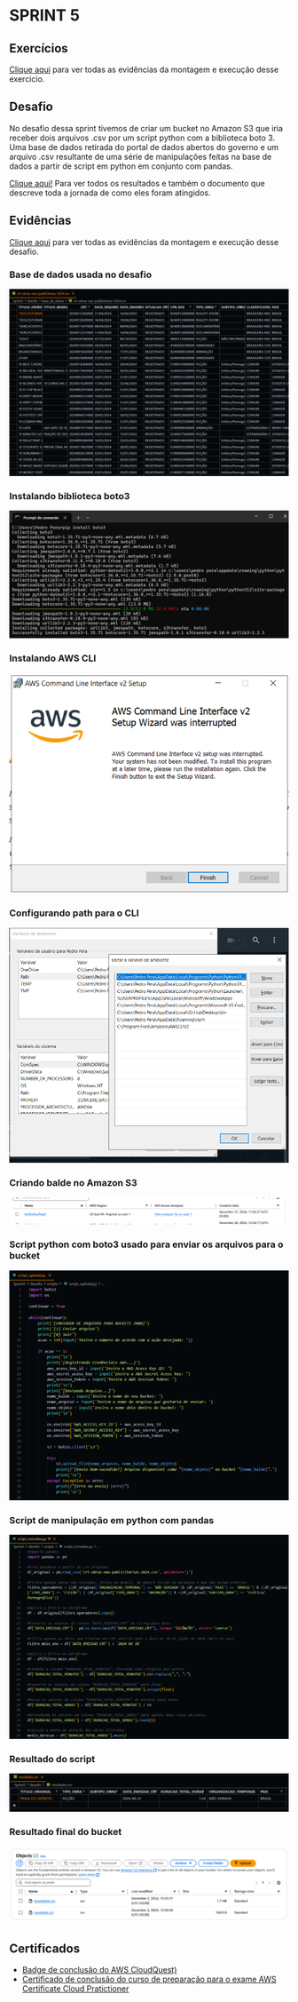 # SPRINT 5

## Exercícios
[Clique aqui](evidencias/exercicio) para ver todas as evidências da montagem e execução desse exercicio.

## Desafio
No desafio dessa sprint tivemos de criar um bucket no Amazon S3 que iria receber dois arquivos .csv por um script python com a biblioteca boto 3. Uma base de dados retirada do portal de dados abertos do governo e um arquivo .csv resultante de uma série de manipulações feitas na base de dados a partir de script em python em conjunto com pandas.

[Clique aqui!](desafio) Para ver todos os resultados e também o documento que descreve toda a jornada de como eles foram atingidos.

## Evidências
[Clique aqui](evidencias) para ver todas as evidências da montagem e execução desse desafio.

### Base de dados usada no desafio
![Base de dados de Certificados de Registros de Títulos (CRT) e outras informações sobre obras não-publicitárias](evidencias/desafio/base_de_dados.png)

### Instalando biblioteca boto3
![Instalando biblioteca boto3](evidencias/desafio/instalando_boto3.png)

### Instalando AWS CLI
![Instalando AWS CLI](evidencias/desafio/instalando_AWS_CLI.png)

### Configurando path para o CLI
![Configurando path para o CLI](evidencias/desafio/configurando_path.png)

### Criando balde no Amazon S3
![Criando balde](evidencias/desafio/bucket_criado.png)

### Script python com boto3 usado para enviar os arquivos para o bucket
![Script para o Upload](evidencias/desafio/script_upload.png)

### Script de manipulação em python com pandas
![Script das Manipulações](evidencias/desafio/script_consultas.png)

### Resultado do script
![Resultado obtido depois de todas os filtros e funções](evidencias/desafio/resultado.png)

### Resultado final do bucket
![Resultado final do Bucket](evidencias/desafio/arquivos_bucket.png)

## Certificados

- [Badge de conclusão do AWS CloudQuest)](certificados/AWS_CloudQuest-Badge.png)
- [Certificado de conclusão do curso de preparação para o exame AWS Certificate Cloud Pratictioner](certificados/Curso_padrao_de_preparacao_para_exame_AWS_Certificate_Cloud_Pratictioner_-_Certificate.pdf)

